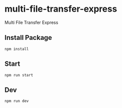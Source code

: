 # multi-file-transfer-express
Multi File Transfer Express

## Install Package
```
npm install
```

## Start
```
npm run start
```

## Dev
```
npm run dev
```
